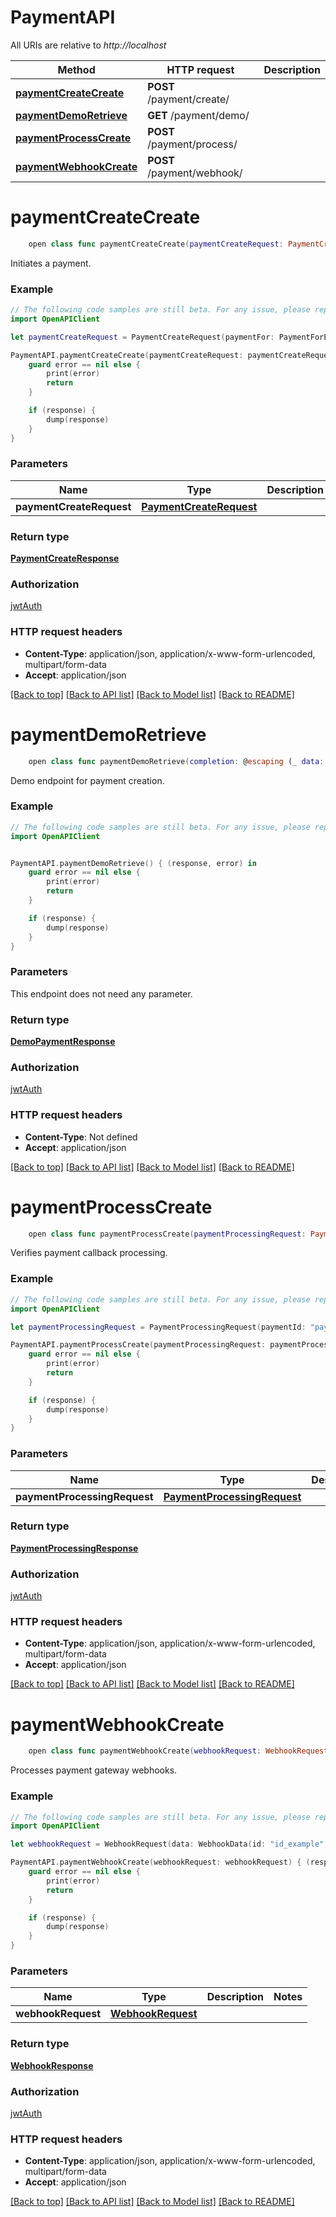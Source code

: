# PaymentAPI

All URIs are relative to *http://localhost*

Method | HTTP request | Description
------------- | ------------- | -------------
[**paymentCreateCreate**](PaymentAPI.md#paymentcreatecreate) | **POST** /payment/create/ | 
[**paymentDemoRetrieve**](PaymentAPI.md#paymentdemoretrieve) | **GET** /payment/demo/ | 
[**paymentProcessCreate**](PaymentAPI.md#paymentprocesscreate) | **POST** /payment/process/ | 
[**paymentWebhookCreate**](PaymentAPI.md#paymentwebhookcreate) | **POST** /payment/webhook/ | 


# **paymentCreateCreate**
```swift
    open class func paymentCreateCreate(paymentCreateRequest: PaymentCreateRequest, completion: @escaping (_ data: PaymentCreateResponse?, _ error: Error?) -> Void)
```



Initiates a payment.

### Example
```swift
// The following code samples are still beta. For any issue, please report via http://github.com/OpenAPITools/openapi-generator/issues/new
import OpenAPIClient

let paymentCreateRequest = PaymentCreateRequest(paymentFor: PaymentForEnum(), amount: 123, source: "TODO", metadata: "TODO", description: "description_example") // PaymentCreateRequest | 

PaymentAPI.paymentCreateCreate(paymentCreateRequest: paymentCreateRequest) { (response, error) in
    guard error == nil else {
        print(error)
        return
    }

    if (response) {
        dump(response)
    }
}
```

### Parameters

Name | Type | Description  | Notes
------------- | ------------- | ------------- | -------------
 **paymentCreateRequest** | [**PaymentCreateRequest**](PaymentCreateRequest.md) |  | 

### Return type

[**PaymentCreateResponse**](PaymentCreateResponse.md)

### Authorization

[jwtAuth](../README.md#jwtAuth)

### HTTP request headers

 - **Content-Type**: application/json, application/x-www-form-urlencoded, multipart/form-data
 - **Accept**: application/json

[[Back to top]](#) [[Back to API list]](../README.md#documentation-for-api-endpoints) [[Back to Model list]](../README.md#documentation-for-models) [[Back to README]](../README.md)

# **paymentDemoRetrieve**
```swift
    open class func paymentDemoRetrieve(completion: @escaping (_ data: DemoPaymentResponse?, _ error: Error?) -> Void)
```



Demo endpoint for payment creation.

### Example
```swift
// The following code samples are still beta. For any issue, please report via http://github.com/OpenAPITools/openapi-generator/issues/new
import OpenAPIClient


PaymentAPI.paymentDemoRetrieve() { (response, error) in
    guard error == nil else {
        print(error)
        return
    }

    if (response) {
        dump(response)
    }
}
```

### Parameters
This endpoint does not need any parameter.

### Return type

[**DemoPaymentResponse**](DemoPaymentResponse.md)

### Authorization

[jwtAuth](../README.md#jwtAuth)

### HTTP request headers

 - **Content-Type**: Not defined
 - **Accept**: application/json

[[Back to top]](#) [[Back to API list]](../README.md#documentation-for-api-endpoints) [[Back to Model list]](../README.md#documentation-for-models) [[Back to README]](../README.md)

# **paymentProcessCreate**
```swift
    open class func paymentProcessCreate(paymentProcessingRequest: PaymentProcessingRequest, completion: @escaping (_ data: PaymentProcessingResponse?, _ error: Error?) -> Void)
```



Verifies payment callback processing.

### Example
```swift
// The following code samples are still beta. For any issue, please report via http://github.com/OpenAPITools/openapi-generator/issues/new
import OpenAPIClient

let paymentProcessingRequest = PaymentProcessingRequest(paymentId: "paymentId_example", paymentFor: PaymentForEnum()) // PaymentProcessingRequest | 

PaymentAPI.paymentProcessCreate(paymentProcessingRequest: paymentProcessingRequest) { (response, error) in
    guard error == nil else {
        print(error)
        return
    }

    if (response) {
        dump(response)
    }
}
```

### Parameters

Name | Type | Description  | Notes
------------- | ------------- | ------------- | -------------
 **paymentProcessingRequest** | [**PaymentProcessingRequest**](PaymentProcessingRequest.md) |  | 

### Return type

[**PaymentProcessingResponse**](PaymentProcessingResponse.md)

### Authorization

[jwtAuth](../README.md#jwtAuth)

### HTTP request headers

 - **Content-Type**: application/json, application/x-www-form-urlencoded, multipart/form-data
 - **Accept**: application/json

[[Back to top]](#) [[Back to API list]](../README.md#documentation-for-api-endpoints) [[Back to Model list]](../README.md#documentation-for-models) [[Back to README]](../README.md)

# **paymentWebhookCreate**
```swift
    open class func paymentWebhookCreate(webhookRequest: WebhookRequest, completion: @escaping (_ data: WebhookResponse?, _ error: Error?) -> Void)
```



Processes payment gateway webhooks.

### Example
```swift
// The following code samples are still beta. For any issue, please report via http://github.com/OpenAPITools/openapi-generator/issues/new
import OpenAPIClient

let webhookRequest = WebhookRequest(data: WebhookData(id: "id_example", status: "status_example", amount: "amount_example", metadata: WebhookMetadata(paymentFor: "paymentFor_example", paymentType: "paymentType_example", billName: "billName_example", phoneNumber: "phoneNumber_example", email: "email_example", address: "address_example", billingCycle: "billingCycle_example"))) // WebhookRequest | 

PaymentAPI.paymentWebhookCreate(webhookRequest: webhookRequest) { (response, error) in
    guard error == nil else {
        print(error)
        return
    }

    if (response) {
        dump(response)
    }
}
```

### Parameters

Name | Type | Description  | Notes
------------- | ------------- | ------------- | -------------
 **webhookRequest** | [**WebhookRequest**](WebhookRequest.md) |  | 

### Return type

[**WebhookResponse**](WebhookResponse.md)

### Authorization

[jwtAuth](../README.md#jwtAuth)

### HTTP request headers

 - **Content-Type**: application/json, application/x-www-form-urlencoded, multipart/form-data
 - **Accept**: application/json

[[Back to top]](#) [[Back to API list]](../README.md#documentation-for-api-endpoints) [[Back to Model list]](../README.md#documentation-for-models) [[Back to README]](../README.md)

